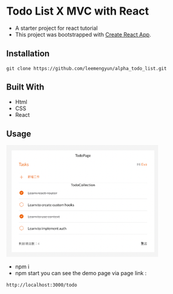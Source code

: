 # Todo List X MVC with React

- A starter project for react tutorial
- This project was bootstrapped with [Create React App](https://github.com/facebook/create-react-app).

## Installation

```
git clone https://github.com/leemengyun/alpha_todo_list.git
```

## Built With

- Html
- CSS
- React

## Usage

![alt text](./src/assets/images/readme_screenshot.png)

- npm i
- npm start
you can see the demo page via page link :

```
http://localhost:3000/todo
```
